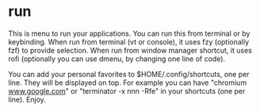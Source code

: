 # run
This is menu to run your applications.
You can run this from terminal or by keybinding.
When run from terminal (vt or console), it uses fzy (optionally fzf) to provide selection.
When run from window manager shortcut, it uses rofi (optionally you can use dmenu, by changing one line of code).

You can add your personal favorites to $HOME/.config/shortcuts, one per line. They will be displayed on top.
For example you can have "chromium www.google.com" or "terminator -x nnn -Rfe" in your shortcuts (one per line).
Enjoy.
